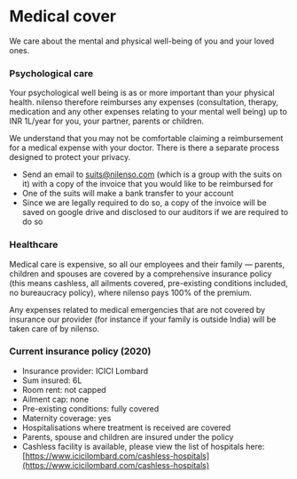 # Medical cover

We care about the mental and physical well-being of you and your loved ones.

### Psychological care

Your psychological well being is as or more important than your physical health. nilenso therefore reimburses any expenses \(consultation, therapy, medication and any other expenses relating to your mental well being\) up to INR 1L/year for you, your partner, parents or children.

We understand that you may not be comfortable claiming a reimbursement for a medical expense with your doctor. There is there a separate process designed to protect your privacy.

* Send an email to [suits@nilenso.com](mailto:suits@nilenso.com) \(which is a group with the suits on it\) with a copy of the invoice that you would like to be reimbursed for
* One of the suits will make a bank transfer to your account 
* Since we are legally required to do so, a copy of the invoice will be saved on google drive and disclosed to our auditors if we are required to do so

### Healthcare

Medical care is expensive, so all our employees and their family — parents, children and spouses are covered by a comprehensive insurance policy \(this means cashless, all ailments covered, pre-existing conditions included, no bureaucracy policy\), where nilenso pays 100% of the premium.

Any expenses related to medical emergencies that are not covered by insurance our provider \(for instance if your family is outside India\) will be taken care of by nilenso.

### Current insurance policy \(2020\)

* Insurance provider: ICICI Lombard
* Sum insured: 6L
* Room rent: not capped
* Ailment cap: none
* Pre-existing conditions: fully covered
* Maternity coverage: yes
* Hospitalisations where treatment is received are covered
* Parents, spouse and children are insured under the policy
* Cashless facility is available, please view the list of hospitals here: [https://www.icicilombard.com/cashless-hospitals](https://www.icicilombard.com/cashless-hospitals)

